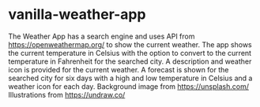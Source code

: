 # vanilla-weather-app
The Weather App has a search engine and uses API from
https://openweathermap.org/ to show the current weather. The app
shows the current temperature in Celsius with the option to convert to
the current temperature in Fahrenheit for the searched city. A
description and weather icon is provided for the current weather.
A forecast is shown for the searched city for six days with a high
and low temperature in Celsius and a weather icon for each
day. Background image from https://unsplash.com/ Illustrations
from https://undraw.co/
